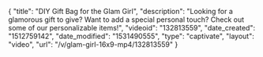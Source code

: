 {
    "title": "DIY Gift Bag for the Glam Girl",
    "description": "Looking for a glamorous gift to give? Want to add a special personal touch? Check out some of our personalizable items!",
    "videoid": "132813559",
    "date_created": "1512759142",
    "date_modified": "1531490555",
    "type": "captivate",
    "layout": "video",
    "url": "\/v\/glam-girl-16x9-mp4\/132813559"
}